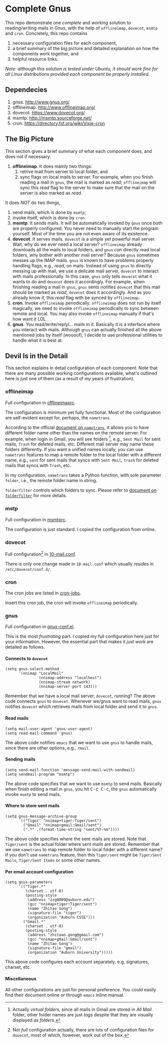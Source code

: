 Complete Gnus
=============

This repo demonstrate one *complete* and *working* solution to
reading/writing mails in Gnus, with the help of `offlineimap`,
`dovecot`, `msmtp` and `cron`.  Concretely, this repo contains

1. necessary configuration files for each component,
2. a brief summary of the big picture and detailed explanation on how
   the components work together, and
3. helpful resource links.

*Note: although this solution is tested under Ubuntu, it should work
fine for all Linux distributions provided each component be properly
installed.*

## Dependecies ##

1. gnus. http://www.gnus.org/
2. offlineimap. http://www.offlineimap.org/
3. dovecot. https://www.dovecot.org/
4. msmtp. http://msmtp.sourceforge.net/
5. cron. https://directory.fsf.org/wiki/Vixie-cron

## The Big Picture ##

This section gives a brief summary of what each component does, and
does not if necessary.

1. **offlineimap**.  It does mainly two things:
   1. retrive mail from server to local folder, and
   2. sync flags on local mails to server.  For example, when you
      finish reading a mail in `gnus`, the mail is marked as *read*;
      `offlineimap` will sync this *read* flag to the server to make
      sure that the mail on the server is also marked as *read*.

  It does *NOT* do two things,
  1. send mails, which is done by `msmtp`;
  2. invoke itself, which is done by `cron`.
2. **msmtp**.  It sends mails.  It will be automatically invoked by
   `gnus` once both are properly configured.  You never need to
   manually start the program yourself.  Most of the time you are not
   even aware of its existence.
3. **dovecot**.  It serves mails.  `dovecot` is a simple yet powerful
   mail server.  Wait, why do we ever need a local server?
   `offlineimap` already downloads all the mails to local folders, and
   `gnus` *can* directly read local folders, why bother with another
   mail server?  Because `gnus` sometimes messes up the IMAP mails.
   `gnus` is known to have problems properly handling flags, e.g.,
   *read*, on mails.  Instead of using `gnus` to directly messing up
   with mail, we use a delicate mail server, `dovecot` to interact
   with mails professionally.  In this case,  `gnus` only tells
   `dovecot` what it wants to do and `dovecot` does it accordingly.
   For example, when finishing reading a mail in `gnus`, `gnus` sents
   notifies `dovecot` that this mail should be marked as *read*,
   `dovecot` does it accordingly.  And as you already know it, this
   *read* flag with be synced by `offlineimap`.
4. **cron**.  Invoke `offlineimap` periodically.  `offlineimap` does
   not run by itself magically, we need to invoke `offlineimap`
   periodically to sync between remote and local.  You may also invoke
   `offlineimap` manually if that's how want it LOL.
5. **gnus**.  You read/write/reply/... mails in it.  Basically it is a
   interface where you interact with mails.  Although `gnus` can
   actually finished all the above mentioned jobs by itself (woooof),
   I decide to use professional utilities to handle what it is best
   at.

## Devil Is in the Detail ##

This section explains in detail configuration of each component.  Note
that there are many possible working configurations available, what's
outlined here is just one of them (as a result of my years of
frustration).

### offlineimap ###

Full configuration in [offlineimaprc](./offlineimaprc).

The configuration is minimum yet fully functional.  Most of the
configuration are self-evident except for, perhaps, the `nametrans`.

According to the
official
[document on `nametrans`](http://www.offlineimap.org/doc/versions/v6.5.6/nametrans.html#nametrans),
it allows you to have different folder name other than the names on
the remote server.  For example, when login in Gmail, you will see
folders [^1], e.g., `Sent Mail` for sent mails, `Trash` for deleted
mails, etc.  Different mail server may name these folders differently.
If you want a unified names locally, you can use `nametrans` features
to map a remote folder to the local folder with a different name,
e.g., `sent` for sent mails that syncs with `Sent Mail`, `trash` for
deleted mails that syncs with `Trash`, etc.

In my configuration, `nametrans` takes a Python function, with sole
parameter `folder`, i.e., the remote folder name in string.

`folderfilter` controls which folders to sync.  Please refer
to
[document on `folderfilter`](http://www.offlineimap.org/doc/versions/v6.5.6/nametrans.html#folderfilter) for
more details.

[^1]: Actually *virtual folders*, since all mails in Gmail are stored
    in *All Mail* folder, other folder names are just *tags* despite
    that they are visually displayed as *folders*.

### mstp ###

Full configuration in [msmtprc](./msmtprc).

The configuration is just standard.  I copied the configuration from
online.

### dovecot ###

Full configuration[^2] in [10-mail.conf](./10-mail.conf).

There is only one change made in `10-mail.conf` which usually resides
in `/etc/dovecot/conf.d/`.

[^2]: Not *full* configuration actually, there are lots of
    configuration files for `dovecot`, most of which, however, work
    out of the box.

### cron ###

The cron jobs are listed in [cron-jobs](./cron-jobs).

Insert this cron job, the cron will invoke `offlineimap` periodically.

### gnus ###

Full configuration in [gnus-conf.el](./gnus-conf.el).

This is the most *frustrating* part.  I copied my full configuration
here just for your information.  However, the essential part that
makes it *just work* are detailed as follows.

#### Connects to `dovecot` ####

```emacs-lisp
(setq gnus-select-method
      '(nnimap "LocalMail"
               (nnimap-address "localhost")
               (nnimap-stream network)
               (nnimap-server-port 143)))
```

Remember that we have a local mail server, `dovecot`, running?  The
above code connects `gnus` to `dovecot`.  Whenever we/gnus want to
read mails, `gnus` notifies `dovecot` which retrieves mails from local
folder and send it to `gnus`.

#### Read mails ####

```emacs-lisp
(setq mail-user-agent 'gnus-user-agent)
(setq read-mail-command 'gnus)
```

The above code notifies `emacs` that we want to use `gnus` to handle
mails, since there are other options, e.g., `rmail`.

#### Sending mails ####

```emacs-lisp
(setq send-mail-function 'message-send-mail-with-sendmail)
(setq sendmail-program "msmtp")
```
The above code specifies that we want to use `msmtp` to send mails.
Basically when finish editing a mail in `gnus`, you hit <kbd>C-c
C-c</kbd>, the `gnus` automatically invoke `msmtp` to send mails.

#### Where to store sent mails ####

```emacs-lisp
(setq gnus-message-archive-group
      `(("Tiger" "nnimap+tiger:Tiger/sent")
        ("Gmail" "nnimap+gmail:Gmail/sent")
        (".*" ,(format-time-string "sent/%Y-%m"))))
```

The above code specifies where the sent mails are stored.  Note that
`Tiger/sent` is the actual folder where sent mails are stored.
Remember that we use `nametrans` to map remote folder to local folder
with a different name?  If you don't use `nametrans` feature, then
this `Tiger/sent` might be `Tiger/Sent Mails`, `Tiger/Sent Items` or
some other names.

#### Per email account configuration ####

```emacs-lisp
(setq gnus-parameters
      '(("Tiger.*"
         (charset . utf-8)
         (posting-style
          (address "zzg0009@auburn.edu")
          (gcc "nnimap+tiger:Tiger/sent")
          (name "Zhitao Gong")
          (signature-file "tiger")
          (organization "Auburn CSSE")))
        ("Gmail.*"
         (charset . utf-8)
         (posting-style
          (address "zhitaao.gong@gmail.com")
          (gcc "nnimap+gmail:Gmail/sent")
          (name "Zhitao Gong")
          (signature-file "gmail")
          (organization "Auburn University")))))
```

This above code configures each account separately, e.g, signatures,
charset, etc.

#### Miscellaneous ####

All other configurations are just for personal preference.  You could
easily find their document online or through `emacs` inline manual.
